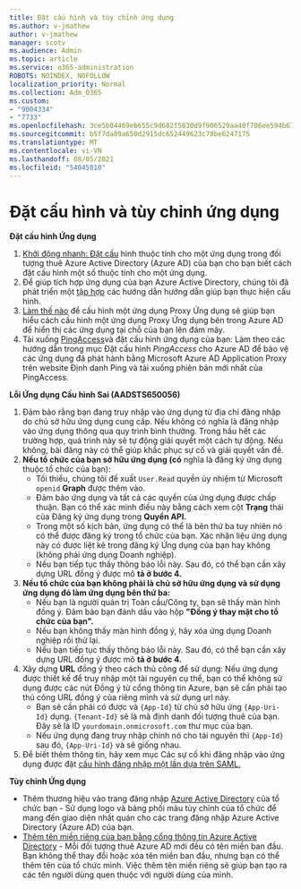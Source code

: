 ```yaml
---
title: Đặt cấu hình và tùy chỉnh ứng dụng
ms.author: v-jmathew
author: v-jmathew
manager: scotv
ms.audience: Admin
ms.topic: article
ms.service: o365-administration
ROBOTS: NOINDEX, NOFOLLOW
localization_priority: Normal
ms.collection: Adm_O365
ms.custom:
- "9004334"
- "7733"
ms.openlocfilehash: 3ce5b04469eb655c9d682f5830d9f906529aa40f706ee594b670708426d48769
ms.sourcegitcommit: b5f7da89a650d2915dc652449623c78be6247175
ms.translationtype: MT
ms.contentlocale: vi-VN
ms.lasthandoff: 08/05/2021
ms.locfileid: "54045010"
---
```

# <a name="configure-and-customize-applications"></a>Đặt cấu hình và tùy chỉnh ứng dụng

**Đặt cấu hình Ứng dụng**

1. [Khởi động nhanh: Đặt cấu](https://docs.microsoft.com/azure/active-directory/manage-apps/add-application-portal-configure) hình thuộc tính cho một ứng dụng trong đối tượng thuê Azure Active Directory (Azure AD) của bạn cho bạn biết cách đặt cấu hình một số thuộc tính cho một ứng dụng.
2. Để giúp tích hợp ứng dụng của bạn Azure Active Directory, chúng tôi đã phát triển một [tập hợp](https://docs.microsoft.com/azure/active-directory/saas-apps/tutorial-list) các hướng dẫn hướng dẫn giúp bạn thực hiện cấu hình.
3. [Làm thế nào](https://docs.microsoft.com/azure/active-directory/manage-apps/application-proxy-config-how-to) để cấu hình một ứng dụng Proxy Ứng dụng sẽ giúp bạn hiểu cách cấu hình một ứng dụng Proxy Ứng dụng bên trong Azure AD để hiển thị các ứng dụng tại chỗ của bạn lên đám mây.
4. Tải xuống [PingAccess](https://docs.microsoft.com/azure/active-directory/manage-apps/application-proxy-ping-access-publishing-guide#download-pingaccess-and-configure-your-application)và đặt cấu hình ứng dụng của bạn: Làm theo các hướng dẫn trong mục Đặt cấu hình *PingAccess* cho Azure AD để bảo vệ các ứng dụng đã phát hành bằng Microsoft Azure AD Application Proxy trên website Định danh Ping và tải xuống phiên bản mới nhất của PingAccess.

**Lỗi Ứng dụng Cấu hình Sai (AADSTS650056)**

1. Đảm bảo rằng bạn đang truy nhập vào ứng dụng từ địa chỉ đăng nhập do chủ sở hữu ứng dụng cung cấp. Nếu không có nghĩa là đăng nhập vào ứng dụng thông qua quy trình bình thường. Trong hầu hết các trường hợp, quá trình này sẽ tự động giải quyết một cách tự động. Nếu không, bài đăng này có thể giúp khắc phục sự cố và giải quyết vấn đề.
2. **Nếu tổ chức của bạn sở hữu ứng dụng (có** nghĩa là đăng ký ứng dụng thuộc tổ chức của bạn):
    - Tối thiểu, chúng tôi đề xuất `User.Read` quyền ủy nhiệm từ Microsoft `openid` **Graph** được thêm vào.
    - Đảm bảo ứng dụng và tất cả các quyền của ứng dụng được chấp thuận. Bạn có thể xác minh điều này bằng cách xem cột **Trạng** thái của Đăng ký ứng dụng trong **Quyền API.**
    - Trong một số kịch bản, ứng dụng có thể là bên thứ ba tuy nhiên nó có thể được đăng ký trong tổ chức của bạn. Xác nhận liệu ứng dụng này có được liệt kê trong đăng ký Ứng dụng của bạn hay không (không phải ứng dụng Doanh nghiệp).
    - Nếu bạn tiếp tục thấy thông báo lỗi này. Sau đó, có thể bạn cần xây dựng URL đồng ý được mô **tả ở bước 4.**
3. **Nếu tổ chức của bạn không phải là chủ sở hữu ứng dụng và sử dụng ứng dụng đó làm ứng dụng bên thứ ba:**
    - Nếu bạn là người quản trị Toàn cầu/Công ty, bạn sẽ thấy màn hình đồng ý. Đảm bảo bạn đánh dấu vào hộp **"Đồng ý thay mặt cho tổ chức của bạn".**
    - Nếu bạn không thấy màn hình đồng ý, hãy xóa ứng dụng Doanh nghiệp rồi thử lại.
    - Nếu bạn tiếp tục thấy thông báo lỗi này. Sau đó, có thể bạn cần xây dựng URL đồng ý được mô **tả ở bước 4.**
4. Xây dựng **URL** đồng ý theo cách thủ công để sử dụng: Nếu ứng dụng được thiết kế để truy nhập một tài nguyên cụ thể, bạn có thể không sử dụng được các nút Đồng ý từ cổng thông tin Azure, bạn sẽ cần phải tạo thủ công URL đồng ý của riêng mình và sử dụng url này.
    - Bạn sẽ cần phải có được và `{App-Id}` từ chủ sở hữu ứng `{App-Uri-Id}` dụng. `{Tenant-Id}` sẽ là mã định danh đối tượng thuê của bạn. Đây sẽ là ID `yourdomain.onmicrosoft.com` thư mục của bạn.
    - Nếu ứng dụng đang truy nhập chính nó cho tài nguyên thì `{App-Id}` sau đó, `{App-Uri-Id}` và sẽ giống nhau.
5. Để biết thêm thông tin, hãy xem mục Các sự cố khi đăng nhập vào ứng dụng được đặt [cấu hình đăng nhập một lần dựa trên SAML.](https://docs.microsoft.com/azure/active-directory/manage-apps/application-sign-in-problem-federated-sso-gallery#misconfigured-application)

**Tùy chỉnh Ứng dụng**

- Thêm thương hiệu vào trang đăng nhập [Azure Active Directory](https://docs.microsoft.com/azure/active-directory/fundamentals/customize-branding) của tổ chức bạn - Sử dụng logo và bảng phối màu tùy chỉnh của tổ chức để mang đến giao diện nhất quán cho các trang đăng nhập Azure Active Directory (Azure AD) của bạn.
- [Thêm tên miền riêng của bạn bằng cổng thông tin Azure Active Directory](https://docs.microsoft.com/azure/active-directory/fundamentals/add-custom-domain) - Mỗi đối tượng thuê Azure AD mới đều có tên miền ban đầu. Bạn không thể thay đổi hoặc xóa tên miền ban đầu, nhưng bạn có thể thêm tên của tổ chức mình. Việc thêm tên miền riêng sẽ giúp bạn tạo ra các tên người dùng quen thuộc với người dùng của mình.
